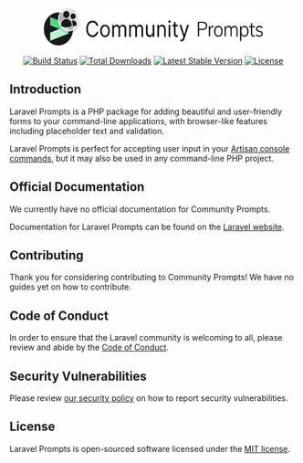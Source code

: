 <p align="center"><img width="386" height="68" src="/art/logo.svg" alt="Laravel Prompts"></p>

<p align="center">
<a href="https://github.com/artisan-build/community-prompts/actions"><img src="https://github.com/artisan-build/community-prompts/workflows/tests/badge.svg" alt="Build Status"></a>
<a href="https://packagist.org/packages/artisan-build/community-prompts"><img src="https://img.shields.io/packagist/dt/artisan-build/community-prompts" alt="Total Downloads"></a>
<a href="https://packagist.org/packages/artisan-build/community-prompts"><img src="https://img.shields.io/packagist/v/artisan-build/community-prompts" alt="Latest Stable Version"></a>
<a href="https://packagist.org/packages/artisan-build/community-prompts"><img src="https://img.shields.io/packagist/l/artisan-build/community-prompts" alt="License"></a>
</p>

## Introduction

Laravel Prompts is a PHP package for adding beautiful and user-friendly forms to your command-line applications, with browser-like features including placeholder text and validation.

Laravel Prompts is perfect for accepting user input in your [Artisan console commands](https://laravel.com/docs/artisan#writing-commands), but it may also be used in any command-line PHP project.

## Official Documentation

We currently have no official documentation for Community Prompts.

Documentation for Laravel Prompts can be found on the [Laravel website](https://laravel.com/docs/prompts).

## Contributing

Thank you for considering contributing to Community Prompts! We have no guides yet on how to contribute.

## Code of Conduct

In order to ensure that the Laravel community is welcoming to all, please review and abide by the [Code of Conduct](https://laravel.com/docs/contributions#code-of-conduct).

## Security Vulnerabilities

Please review [our security policy](https://github.com/artisan-build/community-prompts/security/policy) on how to report security vulnerabilities.

## License

Laravel Prompts is open-sourced software licensed under the [MIT license](LICENSE.md).
